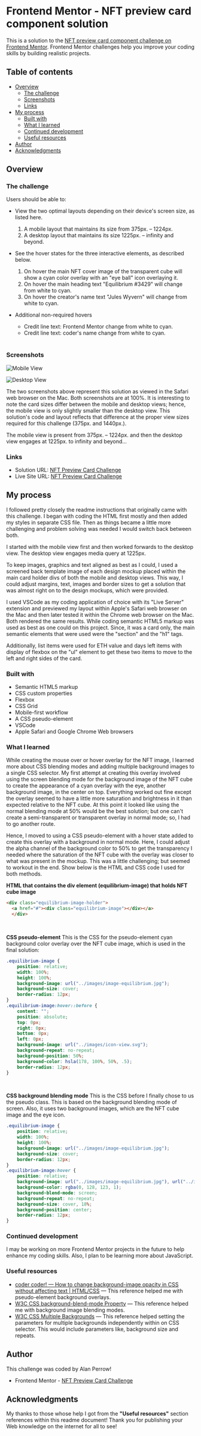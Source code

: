 # Frontend Mentor - NFT preview card component solution

This is a solution to the [NFT preview card component challenge on Frontend Mentor](https://www.frontendmentor.io/challenges/nft-preview-card-component-SbdUL_w0U). Frontend Mentor challenges help you improve your coding skills by building realistic projects. 

## Table of contents

- [Overview](#overview)
  - [The challenge](#the-challenge)
  - [Screenshots](#screenshots)
  - [Links](#links)
- [My process](#my-process)
  - [Built with](#built-with)
  - [What I learned](#what-i-learned)
  - [Continued development](#continued-development)
  - [Useful resources](#useful-resources)
- [Author](#author)
- [Acknowledgments](#acknowledgments)

## Overview

### The challenge

Users should be able to:

- View the two optimal layouts depending on their device's screen size, as listed here.
  1. A mobile layout that maintains its size from 375px. – 1224px.
  2. A desktop layout that maintains its size 1225px. – infinity and beyond.
- See the hover states for the three interactive elements, as described below.
  1. On hover the main NFT cover image of the transparent cube will show a cyan color overlay with an "eye ball" icon overlaying it.
  2. On hover the main heading text "Equilibrium #3429" will change from white to cyan.
  3. On hover the creator's name text "Jules Wyvern" will change from white to cyan.
- Additional non-required hovers
  - Credit line text: Frontend Mentor change from white to cyan.
  - Credit line text: coder's name change from white to cyan.

  <br>

### Screenshots

![Mobile View](images/readme-images/nft-mobile-screen-grabs-01-01.png)

![Desktop View](images/readme-images/nft-desktop-screen-grab-01-01.png)

The two screenshots above represent this solution as viewed in the Safari web browser on the Mac. Both screenshots are at 100%. It is interesting to note the card sizes differ between the mobile and desktop views; hence, the mobile view is only slightly smaller than the desktop view. This solution's code and layout reflects that difference at the proper view sizes required for this challenge (375px. and 1440px.).

The mobile view is present from 375px. – 1224px. and then the desktop view engages at 1225px. to infinity and beyond…


### Links

- Solution URL: [NFT Preview Card Challenge](https://stosh12.github.io/nft-preview-card/)
- Live Site URL: [NFT Preview Card Challenge](https://stosh12.github.io/nft-preview-card/)


## My process

I followed pretty closely the readme instructions that originally came with this challenge. I began with coding the HTML first mostly and then added my styles in separate CSS file. Then as things became a little more challenging and problem solving was needed I would switch back between both.

I started with the mobile view first and then worked forwards to the desktop view. The desktop view engages media query at 1225px.

To keep images, graphics and text aligned as best as I could, I used a screened back template image of each design mockup placed within the main card holder divs of both the mobile and desktop views. This way, I could adjust margins, text, images and border sizes to get a solution that was almost right on to the design mockups, which were provided.

I used VSCode as my coding application of choice with its "Live Server" extension and previewed my layout within Apple's Safari web browser on the Mac and then later tested it within the Chrome web browser on the Mac. Both rendered the same results. While coding semantic HTML5 markup was used as best as one could on this project. Since, it was a card only, the main semantic elements that were used were the "section" and the "h1" tags.

Additionally, list items were used for ETH value and days left items with display of flexbox on the "ul" element to get these two items to move to the left and right sides of the card.


### Built with

- Semantic HTML5 markup
- CSS custom properties
- Flexbox
- CSS Grid
- Mobile-first workflow
- A CSS pseudo-element
- VSCode
- Apple Safari and Google Chrome Web browsers

### What I learned

While creating the mouse over or hover overlay for the NFT image, I learned more about CSS blending modes and adding multiple background images to a single CSS selector. My first attempt at creating this overlay involved using the screen blending mode for the background image of the NFT cube to create the appearance of a cyan overlay with the eye, another background image, in the center on top. Everything worked out fine except the overlay seemed to have a little more saturation and brightness in it than expected relative to the NFT cube. At this point it looked like using the normal blending mode at 50% would be the best solution; but one can't create a semi-transparent or transparent overlay in normal mode; so, I had to go another route.

Hence, I moved to using a CSS pseudo-element with a hover state added to create this overlay with a background in normal mode. Here, I could adjust the alpha channel of the background color to 50% to get the transparency I needed where the saturation of the NFT cube with the overlay was closer to what was present in the mockup. This was a little challenging; but seemed to workout in the end. Show below is the HTML and CSS code I used for both methods.
<br>

**HTML that contains the div element (equilibrium-image) that holds NFT cube image**

```html
<div class="equilibrium-image-holder">
  <a href="#"><div class="equilibrium-image"></div></a>
  </div>
```
<br>

**CSS pseudo-element**
This is the CSS for the pseudo-element cyan background color overlay over the NFT cube image, which is used in the final solution:

```css
.equilibrium-image {
    position: relative;
    width: 100%;
    height: 100%;
    background-image: url("../images/image-equilibrium.jpg");
    background-size: cover;
    border-radius: 12px;
}
.equilibrium-image:hover::before {
    content: "";
    position: absolute;
    top: 0px;
    right: 0px;
    bottom: 0px;
    left: 0px;
    background-image: url("../images/icon-view.svg");
    background-repeat: no-repeat;
    background-position: 50%;
    background-color: hsla(178, 100%, 50%, .5);
    border-radius: 12px;
}
```
<br>

**CSS background blending mode**
This is the CSS before I finally chose to us the pseudo class. This is based on the background blending mode of screen. Also, it uses two background images, which are the NFT cube image and the eye icon.

```css
.equilibrium-image {
    position: relative;
    width: 100%;
    height: 100%;
    background-image: url("../images/image-equilibrium.jpg");
    background-size: cover;
    border-radius: 12px;
}
.equilibrium-image:hover {
    position: relative;
    background-image: url("../images/image-equilibrium.jpg"), url("../images/icon-view.svg");
    background-color: rgba(0, 128, 123, 1);
    background-blend-mode: screen;
    background-repeat: no-repeat;
    background-size: cover, 18%;
    background-position: center;
    border-radius: 12px;
}
```

### Continued development

I may be working on more Frontend Mentor projects in the future to help enhance my coding skills. Also, I plan to be learning more about JavaScript.

### Useful resources

- [coder coder! — How to change background-image opacity in CSS without affecting text | HTML/CSS](https://coder-coder.com/background-image-opacity/) — This reference helped me with pseudo-element background overlays.
- [W3C CSS background-blend-mode Property](https://www.w3schools.com/cssref/pr_background-blend-mode.asp) — This reference helped me with background image blending modes.
- [W3C CSS Multiple Backgrounds](https://www.w3schools.com/css/css3_backgrounds.asp) — This reference helped setting the parameters for multiple backgrounds independently within on CSS selector. This would include parameters like, background size and repeats.



## Author

This challenge was coded by Alan Perrow!

- Frontend Mentor - [NFT Preview Card Challenge](https://www.frontendmentor.io/challenges/nft-preview-card-component-SbdUL_w0U)



## Acknowledgments

My thanks to those whose help I got from the **"Useful resources"** section references within this readme document! Thank you for publishing your Web knowledge on the internet for all to see!

